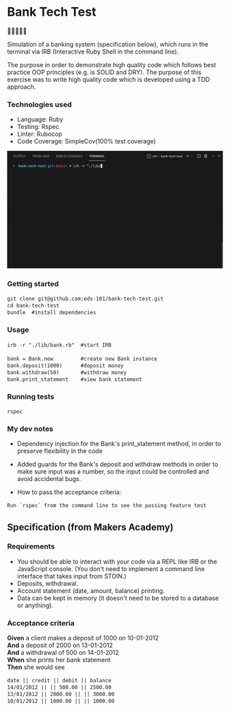 Bank Tech Test
=================

💸💸💸💸💸

Simulation of a banking system (specification below), which runs in the terminal via IRB (Interactive Ruby Shell in the command line).

The purpose in order to demonstrate high quality code which follows best practice OOP principles (e.g. is SOLID and DRY). The purpose of this exercise was to write high quality code which is developed using a TDD approach. 

### Technologies used
- Language: Ruby
- Testing: Rspec
- Linter: Rubocop
- Code Coverage: SimpleCov(100% test coverage)

![Program in action](./gif_screenshot.gif) 

### Getting started
```
git clone git@github.com:eds-101/bank-tech-test.git
cd bank-tech-test
bundle  #install dependencies
```
### Usage
```
irb -r "./lib/bank.rb"  #start IRB

bank = Bank.new         #create new Bank instance
bank.deposit(1000)      #deposit money
bank.withdraw(50)       #withdraw money
bank.print_statement    #view bank statement
```

### Running tests
```
rspec
```

### My dev notes
* Dependency injection for the Bank's print_statement method, in order to preserve flexibility in the code
* Added guards for the Bank's deposit and withdraw methods in order to make sure input was a number, so the input could be controlled and avoid accidental bugs.


* How to pass the acceptance criteria:
```sh
Run `rspec` from the command line to see the passing feature test
```

## Specification (from Makers Academy)

### Requirements

* You should be able to interact with your code via a REPL like IRB or the JavaScript console.  (You don't need to implement a command line interface that takes input from STDIN.)
* Deposits, withdrawal.
* Account statement (date, amount, balance) printing.
* Data can be kept in memory (it doesn't need to be stored to a database or anything).

### Acceptance criteria

**Given** a client makes a deposit of 1000 on 10-01-2012  
**And** a deposit of 2000 on 13-01-2012  
**And** a withdrawal of 500 on 14-01-2012  
**When** she prints her bank statement  
**Then** she would see

```
date || credit || debit || balance
14/01/2012 || || 500.00 || 2500.00
13/01/2012 || 2000.00 || || 3000.00
10/01/2012 || 1000.00 || || 1000.00
```
